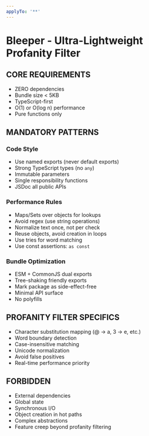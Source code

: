 ```yaml
---
applyTo: '**'
---
```


# Bleeper - Ultra-Lightweight Profanity Filter

## CORE REQUIREMENTS

- ZERO dependencies
- Bundle size < 5KB
- TypeScript-first
- O(1) or O(log n) performance
- Pure functions only

## MANDATORY PATTERNS

### Code Style

- Use named exports (never default exports)
- Strong TypeScript types (no `any`)
- Immutable parameters
- Single responsibility functions
- JSDoc all public APIs

### Performance Rules

- Maps/Sets over objects for lookups
- Avoid regex (use string operations)
- Normalize text once, not per check
- Reuse objects, avoid creation in loops
- Use tries for word matching
- Use const assertions: `as const`

### Bundle Optimization

- ESM + CommonJS dual exports
- Tree-shaking friendly exports
- Mark package as side-effect-free
- Minimal API surface
- No polyfills

## PROFANITY FILTER SPECIFICS

- Character substitution mapping (@ → a, 3 → e, etc.)
- Word boundary detection
- Case-insensitive matching
- Unicode normalization
- Avoid false positives
- Real-time performance priority

## FORBIDDEN

- External dependencies
- Global state
- Synchronous I/O
- Object creation in hot paths
- Complex abstractions
- Feature creep beyond profanity filtering
